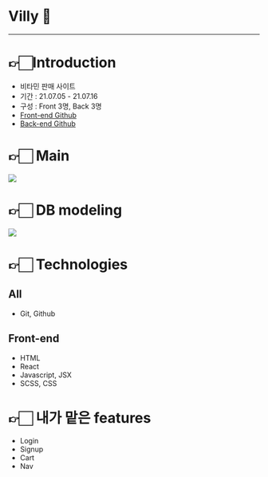 # Villy 💊

---------

# 👉🏻Introduction
- 비타민 판매 사이트
- 기간 : 21.07.05 - 21.07.16
- 구성 : Front 3명, Back 3명
- [Front-end Github](https://github.com/wecode-bootcamp-korea/22-1st-Villy-backend)
- [Back-end Github](https://github.com/wecode-bootcamp-korea/22-1st-Villy-frontend)

# 👉🏻 Main

![](https://images.velog.io/images/e_soojeong/post/7b15ed84-3fe4-4dcc-a9d5-31e47ddb27d9/%E1%84%89%E1%85%B3%E1%84%8F%E1%85%B3%E1%84%85%E1%85%B5%E1%86%AB%E1%84%89%E1%85%A3%E1%86%BA%202021-07-16%20%E1%84%8B%E1%85%A9%E1%84%92%E1%85%AE%205.53.38.png)

# 👉🏻 DB modeling
![](https://images.velog.io/images/e_soojeong/post/1bbe27c7-00ba-407c-a36d-e4b5f5d21d7b/%E1%84%89%E1%85%B3%E1%84%8F%E1%85%B3%E1%84%85%E1%85%B5%E1%86%AB%E1%84%89%E1%85%A3%E1%86%BA%202021-07-16%20%E1%84%8B%E1%85%A9%E1%84%92%E1%85%AE%205.55.19.png)

# 👉🏻 Technologies
## All
- Git, Github
## Front-end
- HTML
- React
- Javascript, JSX 
- SCSS, CSS

# 👉🏻 내가 맡은 features
- Login
- Signup
- Cart
- Nav
